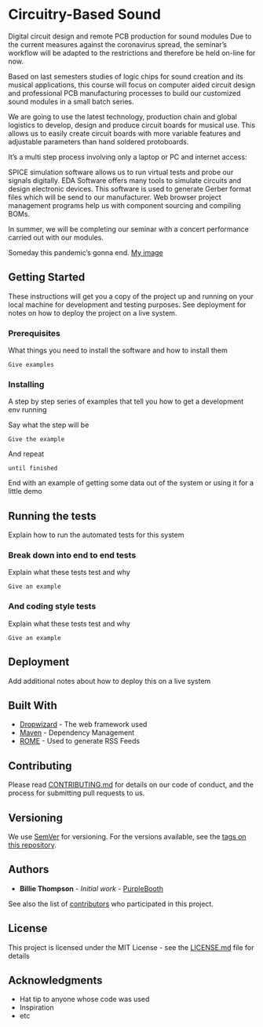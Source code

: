 # Circuitry-Based Sound

Digital circuit design and remote PCB production for sound modules
Due to the current measures against the coronavirus spread, the seminar’s workflow will be adapted to the restrictions and therefore be held on-line for now.

Based on last semesters studies of logic chips for sound creation and its musical applications, this course will focus on computer aided circuit design and professional PCB manufacturing processes to build our customized sound modules in a small batch series.

We are going to use the latest technology, production chain and global logistics to develop, design and produce circuit boards for musical use. This allows us to easily create circuit boards with more variable features and adjustable parameters than hand soldered protoboards.

It’s a multi step process involving only a laptop or PC and internet access:

SPICE simulation software allows us to run virtual tests and probe our signals digitally.
EDA Software offers many tools to simulate circuits and design electronic devices. This software is used to generate Gerber format files which will be send to our manufacturer.
Web browser project management programs help us with component sourcing and compiling BOMs.

In summer, we will be completing our seminar with a concert performance carried out with our modules.

Someday this pandemic’s gonna end.
[My image](clswa.github.com/Circuitry-Based-Sound/img/CBS_uSine.jpg)

## Getting Started

These instructions will get you a copy of the project up and running on your local machine for development and testing purposes. See deployment for notes on how to deploy the project on a live system.

### Prerequisites

What things you need to install the software and how to install them

```
Give examples
```

### Installing

A step by step series of examples that tell you how to get a development env running

Say what the step will be

```
Give the example
```

And repeat

```
until finished
```

End with an example of getting some data out of the system or using it for a little demo

## Running the tests

Explain how to run the automated tests for this system

### Break down into end to end tests

Explain what these tests test and why

```
Give an example
```

### And coding style tests

Explain what these tests test and why

```
Give an example
```

## Deployment

Add additional notes about how to deploy this on a live system

## Built With

* [Dropwizard](http://www.dropwizard.io/1.0.2/docs/) - The web framework used
* [Maven](https://maven.apache.org/) - Dependency Management
* [ROME](https://rometools.github.io/rome/) - Used to generate RSS Feeds

## Contributing

Please read [CONTRIBUTING.md](https://gist.github.com/PurpleBooth/b24679402957c63ec426) for details on our code of conduct, and the process for submitting pull requests to us.

## Versioning

We use [SemVer](http://semver.org/) for versioning. For the versions available, see the [tags on this repository](https://github.com/your/project/tags). 

## Authors

* **Billie Thompson** - *Initial work* - [PurpleBooth](https://github.com/PurpleBooth)

See also the list of [contributors](https://github.com/your/project/contributors) who participated in this project.

## License

This project is licensed under the MIT License - see the [LICENSE.md](LICENSE.md) file for details

## Acknowledgments

* Hat tip to anyone whose code was used
* Inspiration
* etc
